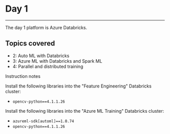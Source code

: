 # Day 1 
---

The day 1 platform is Azure Databricks.

Topics covered
---
* 2: Auto ML with Databricks
* 3: Azure ML with Databricks and Spark ML
* 4: Parallel and distributed training​

Instruction notes

Install the following libraries into the "Feature Engineering" Databricks cluster:

- `opencv-python==4.1.1.26`

Install the following libraries into the "Azure ML Training" Databricks cluster:

- `azureml-sdk[automl]==1.0.74`
- `opencv-python==4.1.1.26`

